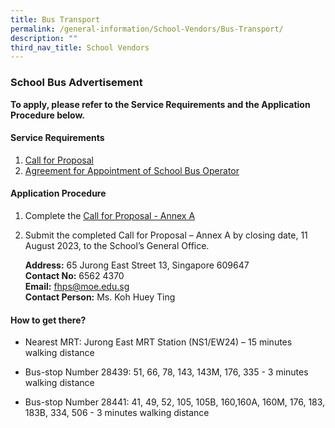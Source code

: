 ```yaml
---
title: Bus Transport
permalink: /general-information/School-Vendors/Bus-Transport/
description: ""
third_nav_title: School Vendors
---
```

### **School Bus Advertisement**
 **To apply, please refer to the Service Requirements and the Application Procedure below.**

#### **Service Requirements**
1. [Call for Proposal](/files/Bus%20Transport/call%20for%20proposals.pdf)
2. [Agreement for Appointment of School Bus Operator](/files/Bus%20Transport/agreement%20for%20appointment%20of%20school%20bus%20operator.pdf)

#### **Application Procedure**

1.  Complete the [Call for Proposal - Annex A](/files/Bus%20Transport/call%20for%20proposal%20-%20annex%20a.pdf)

2.  Submit the completed Call for Proposal – Annex A by closing date, 11 August 2023, to the School’s General Office.

       **Address:** 65 Jurong East Street 13, Singapore 609647<br>
       **Contact No:** 6562 4370<br>
       **Email:** fhps@moe.edu.sg<br>
       **Contact Person:** Ms. Koh Huey Ting

#### **How to get there?**

* Nearest MRT: Jurong East MRT Station (NS1/EW24) – 15 minutes walking distance

*  Bus-stop Number 28439: 51, 66, 78, 143, 143M, 176, 335 - 3 minutes walking distance

* Bus-stop Number 28441: 41, 49, 52, 105, 105B, 160,160A, 160M, 176, 183, 183B, 334, 506 - 3 minutes walking distance